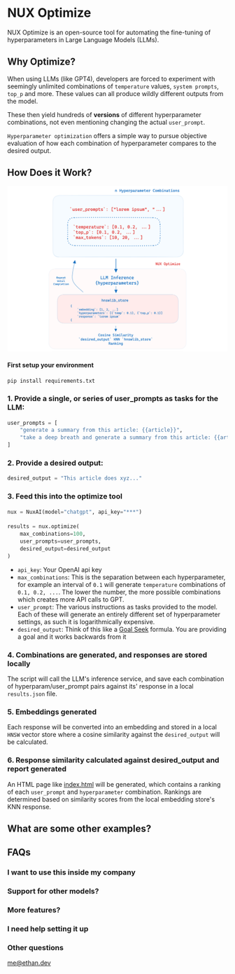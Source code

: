 # NUX Optimize

NUX Optimize is an open-source tool for automating the fine-tuning of hyperparameters in Large Language Models (LLMs).

## Why Optimize?

When using LLMs (like GPT4), developers are forced to experiment with seemingly unlimited combinations of `temperature` values, `system prompts`, `top_p` and more. These values can all produce wildly different outputs from the model. 

These then yield hundreds of **versions** of different hyperparameter combinations, not even mentioning changing the actual `user_prompt`.

`Hyperparameter optimization` offers a simple way to pursue objective evaluation of how each combination of hyperparameter compares to the desired output.

## How Does it Work?

![how it works diagram](assets/diagram.png)

#### First setup your environment

```pip install requirements.txt```

### 1. Provide a single, or series of user_prompts as tasks for the LLM: 
```python
user_prompts = [
    "generate a summary from this article: {{article}}", 
    "take a deep breath and generate a summary from this article: {{article}}..."
]
```

### 2. Provide a desired output:
```python
desired_output = "This article does xyz..."
```

### 3. Feed this into the optimize tool 
```python
nux = NuxAI(model="chatgpt", api_key="***")

results = nux.optimize(
    max_combinations=100, 
    user_prompts=user_prompts, 
    desired_output=desired_output
)
```

- `api_key`: Your OpenAI api key
- `max_combinations`: This is the separation between each hyperparameter, for example an interval of `0.1` will generate `temperature` combinations of `0.1, 0.2, ...`. The lower the number, the more possible combinations which creates more API calls to GPT.
- `user_prompt`: The various instructions as tasks provided to the model. Each of these will generate an entirely different set of hyperparameter settings, as such it is logarithmically expensive. 
- `desired_output`: Think of this like a [Goal Seek](https://blog.hubspot.com/marketing/goal-seek-excel#:~:text=What%20is%20the%20Goal%20Seek,to%20match%20your%20specified%20result.) formula. You are providing a goal and it works backwards from it

### 4. Combinations are generated, and responses are stored locally

The script will call the LLM's inference service, and save each combination of hyperparam/user_prompt pairs against its' response in a local `results.json` file.

### 5. Embeddings generated

Each response will be converted into an embedding and stored in a local `HNSW` vector store where a cosine similarity against the `desired_output` will be calculated. 

### 6. Response similarity calculated against desired_output and report generated

An HTML page like [index.html](index.html) will be generated, which contains a ranking of each `user_prompt` and `hyperparameter` combination. Rankings are determined based on similarity scores from the local embedding store's KNN response. 

## What are some other examples?

## FAQs

### I want to use this inside my company

### Support for other models?

### More features?

### I need help setting it up

### Other questions

[me@ethan.dev](me@ethan.dev)